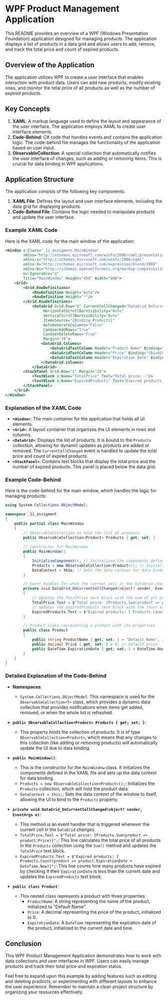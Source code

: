 # WPF Product Management Application

This README provides an overview of a WPF (Windows Presentation Foundation) application designed for managing products. The application displays a list of products in a data grid and allows users to add, remove, and track the total price and count of expired products.

## Overview of the Application

The application utilizes WPF to create a user interface that enables interaction with product data. Users can add new products, modify existing ones, and monitor the total price of all products as well as the number of expired products.

## Key Concepts

1. **XAML**: A markup language used to define the layout and appearance of the user interface. The application employs XAML to create user interface elements.
2. **Code-Behind**: C# code that handles events and contains the application logic. The code-behind file manages the functionality of the application based on user input.
3. **ObservableCollection**: A special collection that automatically notifies the user interface of changes, such as adding or removing items. This is crucial for data binding in WPF applications.

## Application Structure

The application consists of the following key components:

1. **XAML File**: Defines the layout and user interface elements, including the data grid for displaying products.
2. **Code-Behind File**: Contains the logic needed to manipulate products and update the user interface.

### Example XAML Code

Here is the XAML code for the main window of the application:

```xml
<Window x:Class="_11_assigment.MainWindow"
        xmlns="http://schemas.microsoft.com/winfx/2006/xaml/presentation"
        xmlns:x="http://schemas.microsoft.com/winfx/2006/xaml"
        xmlns:d="http://schemas.microsoft.com/expression/blend/2008"
        xmlns:mc="http://schemas.openxmlformats.org/markup-compatibility/2006"
        mc:Ignorable="d"
        Title="MainWindow" Height="450" Width="800">
    <Grid>
        <Grid.RowDefinitions>
            <RowDefinition Height="Auto"/>
            <RowDefinition Height="*"/>
        </Grid.RowDefinitions>
            <DataGrid Grid.Row="0" CurrentCellChanged="DataGrid_OnCurrentCellChanged"
                 HorizontalScrollBarVisibility="Auto"
                 VerticalScrollBarVisibility="Auto"
                 ItemsSource="{Binding Products}"
                 AutoGenerateColumns="False"
                 CanUserAddRows="True" 
                 CanUserDeleteRows="True"
                 Margin="10">
                <DataGrid.Columns>
                    <DataGridTextColumn Header="Product Name" Binding="{Binding ProductName}" Width="*"/>
                    <DataGridTextColumn Header="Price" Binding="{Binding Price}" Width="*"/>
                    <DataGridTextColumn Header="Expiration Date" Binding="{Binding ExpirationDate}" Width="*" />
                </DataGrid.Columns>
            </DataGrid>
        <StackPanel Grid.Row="1" Margin="10">
            <TextBlock x:Name="TotalPrice" Text="Total price: -"/>
            <TextBlock x:Name="ExpiredProducts" Text="Expired products: -"/>
        </StackPanel>
    </Grid>
</Window>
```

### Explanation of the XAML Code

- **`<Window>`**: The main container for the application that holds all UI elements.
- **`<Grid>`**: A layout container that organizes the UI elements in rows and columns.
- **`<DataGrid>`**: Displays the list of products. It is bound to the `Products` collection, allowing for dynamic updates as products are added or removed. The `CurrentCellChanged` event is handled to update the total price and count of expired products.
- **`<StackPanel>`**: Contains text blocks that display the total price and the number of expired products. This panel is placed below the data grid.

### Example Code-Behind

Here is the code-behind for the main window, which handles the logic for managing products:

```csharp
using System.Collections.ObjectModel;

namespace _11_assigment
{
    public partial class MainWindow
    {
        // ObservableCollection to hold the list of products
        public ObservableCollection<Product> Products { get; set; }
        
        // Constructor for MainWindow
        public MainWindow()
        {
            InitializeComponent(); // Initializes the components defined in XAML
            Products = new ObservableCollection<Product>(); // Initializes the Products collection
            DataContext = this; // Sets the data context for data binding
        }

        // Event handler for when the current cell in the DataGrid changes
        private void DataGrid_OnCurrentCellChanged(object? sender, EventArgs e)
        {
            // Updates the TotalPrice text block with the sum of all product prices
            TotalPrice.Text = $"Total price: {Products.Sum(product => product.Price)}";
            // Updates the ExpiredProducts text block with the count of expired products
            ExpiredProducts.Text = $"Expired products: { Products.Count(product => product.ExpirationDate < DateTime.Now)}";
        }

        // Product class representing a product with its properties
        public class Product
        {
            public string ProductName { get; set; } = "Default Name"; // Default product name
            public decimal Price { get; set; } = 0; // Default price
            public DateTime ExpirationDate { get; set; } = DateTime.Now; // Default expiration date
        }
    }
}
```

### Detailed Explanation of the Code-Behind

- **Namespaces**: 
  - `System.Collections.ObjectModel`: This namespace is used for the `ObservableCollection<T>` class, which provides a dynamic data collection that provides notifications when items get added, removed, or when the whole list is refreshed.

- **`public ObservableCollection<Product> Products { get; set; }`**: 
  - This property holds the collection of products. It is of type `ObservableCollection<Product>`, which means that any changes to this collection (like adding or removing products) will automatically update the UI due to data binding.

- **`public MainWindow()`**: 
  - This is the constructor for the `MainWindow` class. It initializes the components defined in the XAML file and sets up the data context for data binding.
  - `Products = new ObservableCollection<Product>();`: Initializes the `Products` collection, which will hold the product data.
  - `DataContext = this;`: Sets the data context of the window to itself, allowing the UI to bind to the `Products` property.

- **`private void DataGrid_OnCurrentCellChanged(object? sender, EventArgs e)`**: 
  - This method is an event handler that is triggered whenever the current cell in the `DataGrid` changes. 
  - `TotalPrice.Text = $"Total price: {Products.Sum(product => product.Price)}";`: This line calculates the total price of all products in the `Products` collection using the `Sum()` method and updates the `TotalPrice` text block.
  - `ExpiredProducts.Text = $"Expired products: { Products.Count(product => product.ExpirationDate < DateTime.Now)}";`: This line counts how many products have expired by checking if their `ExpirationDate` is less than the current date and updates the `ExpiredProducts` text block.

- **`public class Product`**: 
  - This nested class represents a product with three properties: 
    - `ProductName`: A string representing the name of the product, initialized to "Default Name".
    - `Price`: A decimal representing the price of the product, initialized to 0.
    - `ExpirationDate`: A `DateTime` representing the expiration date of the product, initialized to the current date and time.

## Conclusion

This WPF Product Management Application demonstrates how to work with data collections and user interfaces in WPF. Users can easily manage products and track their total price and expiration status. 

Feel free to expand upon this example by adding features such as editing and deleting products, or experimenting with different layouts to enhance the user experience. Remember to maintain a clean project structure by organizing your resources effectively.
